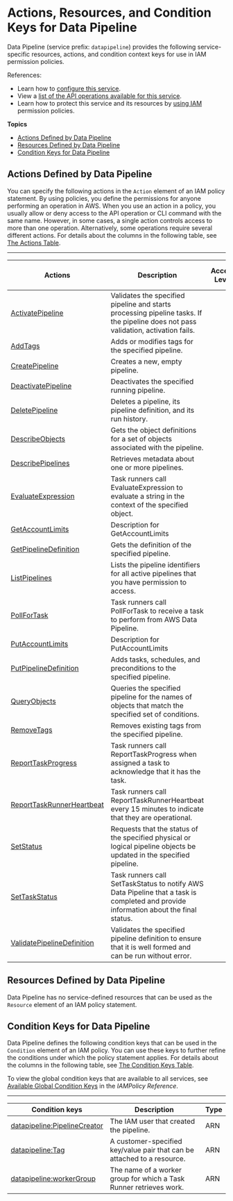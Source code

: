 # Actions, Resources, and Condition Keys for Data Pipeline<a name="list_datapipeline"></a>

Data Pipeline \(service prefix: `datapipeline`\) provides the following service\-specific resources, actions, and condition context keys for use in IAM permission policies\.

References:
+ Learn how to [configure this service](http://docs.aws.amazon.com/datapipeline/latest/DeveloperGuide/)\.
+ View a [list of the API operations available for this service](http://docs.aws.amazon.com/datapipeline/latest/APIReference/)\.
+ Learn how to protect this service and its resources by [using IAM](http://docs.aws.amazon.com/datapipeline/latest/DeveloperGuide/dp-control-access.html) permission policies\.

**Topics**
+ [Actions Defined by Data Pipeline](#datapipeline-actions-as-permissions)
+ [Resources Defined by Data Pipeline](#datapipeline-resources-for-iam-policies)
+ [Condition Keys for Data Pipeline](#datapipeline-policy-keys)

## Actions Defined by Data Pipeline<a name="datapipeline-actions-as-permissions"></a>

You can specify the following actions in the `Action` element of an IAM policy statement\. By using policies, you define the permissions for anyone performing an operation in AWS\. When you use an action in a policy, you usually allow or deny access to the API operation or CLI command with the same name\. However, in some cases, a single action controls access to more than one operation\. Alternatively, some operations require several different actions\. For details about the columns in the following table, see [The Actions Table](reference_policies_actions-resources-contextkeys.md#actions_table)\.


****  

| Actions | Description | Access Level | Resource Types \(\*required\) | Condition Keys | Dependent Actions | 
| --- | --- | --- | --- | --- | --- | 
| [ActivatePipeline](http://docs.aws.amazon.com/datapipeline/latest/APIReference/API_ActivatePipeline.html) | Validates the specified pipeline and starts processing pipeline tasks\. If the pipeline does not pass validation, activation fails\. |   |  |  |  | 
| [AddTags](http://docs.aws.amazon.com/datapipeline/latest/APIReference/API_AddTags.html) | Adds or modifies tags for the specified pipeline\. |   |  |  |  | 
| [CreatePipeline](http://docs.aws.amazon.com/datapipeline/latest/APIReference/API_CreatePipeline.html) | Creates a new, empty pipeline\. |   |  |  |  | 
| [DeactivatePipeline](http://docs.aws.amazon.com/datapipeline/latest/APIReference/API_DeactivatePipeline.html) | Deactivates the specified running pipeline\. |   |  |  |  | 
| [DeletePipeline](http://docs.aws.amazon.com/datapipeline/latest/APIReference/API_DeletePipeline.html) | Deletes a pipeline, its pipeline definition, and its run history\. |   |  |  |  | 
| [DescribeObjects](http://docs.aws.amazon.com/datapipeline/latest/APIReference/API_DescribeObjects.html) | Gets the object definitions for a set of objects associated with the pipeline\. |   |  |  |  | 
| [DescribePipelines](http://docs.aws.amazon.com/datapipeline/latest/APIReference/API_DescribePipelines.html) | Retrieves metadata about one or more pipelines\. |   |  |  |  | 
| [EvaluateExpression](http://docs.aws.amazon.com/datapipeline/latest/APIReference/API_EvaluateExpression.html) | Task runners call EvaluateExpression to evaluate a string in the context of the specified object\. |   |  |  |  | 
| [GetAccountLimits](http://docs.aws.amazon.com/datapipeline/latest/APIReference/API_GetAccountLimits.html) | Description for GetAccountLimits |   |  |  |  | 
| [GetPipelineDefinition](http://docs.aws.amazon.com/datapipeline/latest/APIReference/API_GetPipelineDefinition.html) | Gets the definition of the specified pipeline\. |   |  |  |  | 
| [ListPipelines](http://docs.aws.amazon.com/datapipeline/latest/APIReference/API_ListPipelines.html) | Lists the pipeline identifiers for all active pipelines that you have permission to access\. |   |  |  |  | 
| [PollForTask](http://docs.aws.amazon.com/datapipeline/latest/APIReference/API_PollForTask.html) | Task runners call PollForTask to receive a task to perform from AWS Data Pipeline\. |   |  |  |  | 
| [PutAccountLimits](http://docs.aws.amazon.com/datapipeline/latest/APIReference/API_PutAccountLimits.html) | Description for PutAccountLimits |   |  |  |  | 
| [PutPipelineDefinition](http://docs.aws.amazon.com/datapipeline/latest/APIReference/API_PutPipelineDefinition.html) | Adds tasks, schedules, and preconditions to the specified pipeline\. |   |  |  |  | 
| [QueryObjects](http://docs.aws.amazon.com/datapipeline/latest/APIReference/API_QueryObjects.html) | Queries the specified pipeline for the names of objects that match the specified set of conditions\. |   |  |  |  | 
| [RemoveTags](http://docs.aws.amazon.com/datapipeline/latest/APIReference/API_RemoveTags.html) | Removes existing tags from the specified pipeline\. |   |  |  |  | 
| [ReportTaskProgress](http://docs.aws.amazon.com/datapipeline/latest/APIReference/API_ReportTaskProgress.html) | Task runners call ReportTaskProgress when assigned a task to acknowledge that it has the task\. |   |  |  |  | 
| [ReportTaskRunnerHeartbeat](http://docs.aws.amazon.com/datapipeline/latest/APIReference/API_ReportTaskRunnerHeartbeat.html) | Task runners call ReportTaskRunnerHeartbeat every 15 minutes to indicate that they are operational\. |   |  |  |  | 
| [SetStatus](http://docs.aws.amazon.com/datapipeline/latest/APIReference/API_SetStatus.html) | Requests that the status of the specified physical or logical pipeline objects be updated in the specified pipeline\. |   |  |  |  | 
| [SetTaskStatus](http://docs.aws.amazon.com/datapipeline/latest/APIReference/API_SetTaskStatus.html) | Task runners call SetTaskStatus to notify AWS Data Pipeline that a task is completed and provide information about the final status\. |   |  |  |  | 
| [ValidatePipelineDefinition](http://docs.aws.amazon.com/datapipeline/latest/APIReference/API_ValidatePipelineDefinition.html) | Validates the specified pipeline definition to ensure that it is well formed and can be run without error\. |   |  |  |  | 

## Resources Defined by Data Pipeline<a name="datapipeline-resources-for-iam-policies"></a>

Data Pipeline has no service\-defined resources that can be used as the `Resource` element of an IAM policy statement\.

## Condition Keys for Data Pipeline<a name="datapipeline-policy-keys"></a>

Data Pipeline defines the following condition keys that can be used in the `Condition` element of an IAM policy\. You can use these keys to further refine the conditions under which the policy statement applies\. For details about the columns in the following table, see [The Condition Keys Table](reference_policies_actions-resources-contextkeys.md#context_keys_table)\.

To view the global condition keys that are available to all services, see [Available Global Condition Keys](http://docs.aws.amazon.com/IAM/latest/UserGuide/reference_policies_condition-keys.html#AvailableKeys) in the *IAMPolicy Reference*\.


****  

| Condition keys | Description | Type | 
| --- | --- | --- | 
| [datapipeline:PipelineCreator](http://docs.aws.amazon.com/datapipeline/latest/DeveloperGuide/dp-example-tag-policies.html#ex3) | The IAM user that created the pipeline\. | ARN | 
| [datapipeline:Tag](http://docs.aws.amazon.com/datapipeline/latest/DeveloperGuide/dp-iam-resourcebased-access.html#dp-control-access-tags) | A customer\-specified key/value pair that can be attached to a resource\. | ARN | 
| [datapipeline:workerGroup](http://docs.aws.amazon.com/datapipeline/latest/DeveloperGuide/dp-iam-resourcebased-access.html#dp-control-access-workergroup) | The name of a worker group for which a Task Runner retrieves work\. | ARN | 